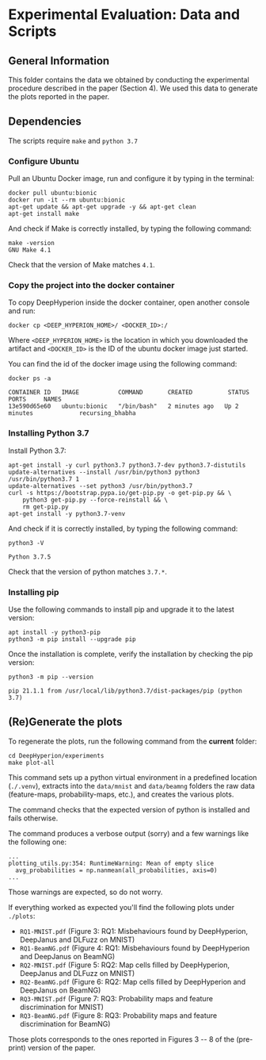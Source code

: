 # Experimental Evaluation: Data and Scripts #

## General Information ##

This folder contains the data we obtained by conducting the experimental procedure described in the paper (Section 4). We used this data to generate the plots reported in the paper.

## Dependencies ##

The scripts require `make` and `python 3.7`

### Configure Ubuntu ###
Pull an Ubuntu Docker image, run and configure it by typing in the terminal:

``` 
docker pull ubuntu:bionic
docker run -it --rm ubuntu:bionic
apt-get update && apt-get upgrade -y && apt-get clean
apt-get install make
```
And check if Make is correctly installed, by typing the following command:
```
make -version
GNU Make 4.1
```

Check that the version of Make matches `4.1`.

### Copy the project into the docker container ###

To copy DeepHyperion inside the docker container, open another console and run:

``` 
docker cp <DEEP_HYPERION_HOME>/ <DOCKER_ID>:/
```

Where `<DEEP_HYPERION_HOME>` is the location in which you downloaded the artifact and `<DOCKER_ID>` is the ID of the ubuntu docker image just started.

You can find the id of the docker image using the following command:

```
docker ps -a

CONTAINER ID   IMAGE           COMMAND       CREATED          STATUS          PORTS     NAMES
13e590d65e60   ubuntu:bionic   "/bin/bash"   2 minutes ago   Up 2 minutes             recursing_bhabha
```

### Installing Python 3.7 ###
Install Python 3.7:

``` 
apt-get install -y curl python3.7 python3.7-dev python3.7-distutils
update-alternatives --install /usr/bin/python3 python3 /usr/bin/python3.7 1
update-alternatives --set python3 /usr/bin/python3.7
curl -s https://bootstrap.pypa.io/get-pip.py -o get-pip.py && \
    python3 get-pip.py --force-reinstall && \
    rm get-pip.py
apt-get install -y python3.7-venv
```

And check if it is correctly installed, by typing the following command:

``` 
python3 -V

Python 3.7.5
```

Check that the version of python matches `3.7.*`.

### Installing pip ###

Use the following commands to install pip and upgrade it to the latest version:

``` 
apt install -y python3-pip
python3 -m pip install --upgrade pip
```

Once the installation is complete, verify the installation by checking the pip version:

``` 
python3 -m pip --version

pip 21.1.1 from /usr/local/lib/python3.7/dist-packages/pip (python 3.7)
```

## (Re)Generate the plots ##

To regenerate the plots, run the following command from the **current** folder:

```
cd DeepHyperion/experiments
make plot-all
```

This command sets up a python virtual environment in a predefined location (`./.venv`), extracts into the `data/mnist` and `data/beamng` folders the raw data (feature-maps, probability-maps, etc.), and creates the various plots.

The command checks that the expected version of python is installed and fails otherwise.

The command produces a verbose output (sorry) and a few warnings like the following one:

```
...
plotting_utils.py:354: RuntimeWarning: Mean of empty slice
  avg_probabilities = np.nanmean(all_probabilities, axis=0)
...
```
 
Those warnings are expected, so do not worry.

If everything worked as expected you'll find the following plots under `./plots`:

* `RQ1-MNIST.pdf` (Figure 3: RQ1: Misbehaviours found by DeepHyperion, DeepJanus and DLFuzz on MNIST)
* `RQ1-BeamNG.pdf` (Figure 4: RQ1: Misbehaviours found by DeepHyperion and DeepJanus on BeamNG)  
* `RQ2-MNIST.pdf` (Figure 5: RQ2: Map cells filled by DeepHyperion, DeepJanus and DLFuzz on MNIST)
* `RQ2-BeamNG.pdf` (Figure 6: RQ2: Map cells filled by DeepHyperion and DeepJanus on BeamNG)
* `RQ3-MNIST.pdf`  (Figure 7: RQ3: Probability maps and feature discrimination for MNIST)
* `RQ3-BeamNG.pdf`  (Figure 8: RQ3: Probability maps and feature discrimination for BeamNG)

Those plots corresponds to the ones reported in Figures 3 -- 8 of the (pre-print) version of the paper.
